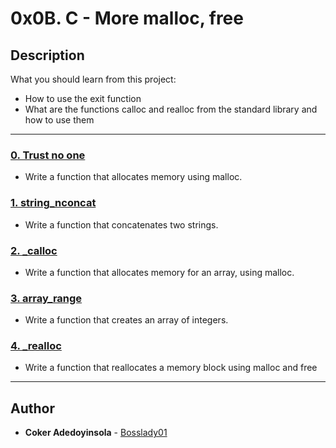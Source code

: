 # 0x0B. C - More malloc, free

## Description
What you should learn from this project:

* How to use the exit function
* What are the functions calloc and realloc from the standard library and how to use them

---

### [0. Trust no one](./0-malloc_checked.c)
* Write a function that allocates memory using malloc.

### [1. string_nconcat](./1-string_nconcat.c)
* Write a function that concatenates two strings.

### [2. _calloc](./2-calloc.c)
* Write a function that allocates memory for an array, using malloc.

### [3. array_range](./3-array_range.c)
* Write a function that creates an array of integers.

### [4. _realloc](./100-realloc.c)
* Write a function that reallocates a memory block using malloc and free

---

## Author
* **Coker Adedoyinsola** - [Bosslady01](https://github.com/Bosslady01)